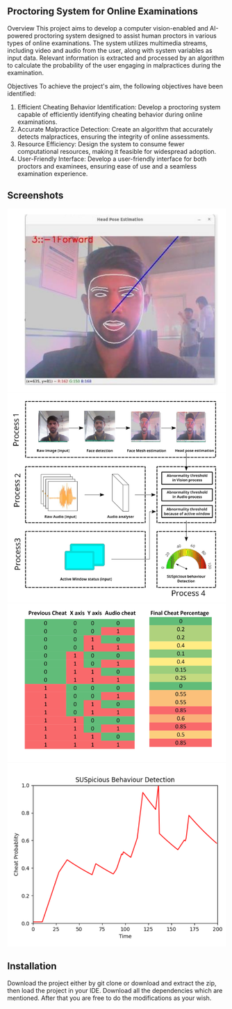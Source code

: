 ## Proctoring System for Online Examinations
Overview
This project aims to develop a computer vision-enabled and AI-powered proctoring system designed to assist human proctors in various types of online examinations. The system utilizes multimedia streams, including video and audio from the user, along with system variables as input data. Relevant information is extracted and processed by an algorithm to calculate the probability of the user engaging in malpractices during the examination.

Objectives
To achieve the project's aim, the following objectives have been identified:

1. Efficient Cheating Behavior Identification: Develop a proctoring system capable of efficiently identifying cheating behavior during online examinations.
2. Accurate Malpractice Detection: Create an algorithm that accurately detects malpractices, ensuring the integrity of online assessments.
3. Resource Efficiency: Design the system to consume fewer computational resources, making it feasible for widespread adoption.
4. User-Friendly Interface: Develop a user-friendly interface for both proctors and examinees, ensuring ease of use and a seamless examination experience.



## Screenshots
<img src= "https://github.com/molecule03/Online-Proctoring-System/blob/main/Screenshots/Head%20pose%20estimation.png"> 
<img src= "https://github.com/molecule03/Online-Proctoring-System/blob/main/Screenshots/Process%20Daigram.png"> 
<img src= "https://github.com/molecule03/Online-Proctoring-System/blob/main/Screenshots/Weightages%20for%20conditional%20algorithm.png"> 
<img src= "https://github.com/molecule03/Online-Proctoring-System/blob/main/Screenshots/Suspicious%20behavior%20detection.png"> 


## Installation
Download the project either by git clone or download and extract the zip, then load the project in your IDE. Download all the dependencies which are mentioned. After that you are free to do the modifications as your wish.
